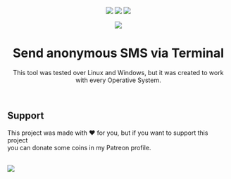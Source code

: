 
<p align="center">
<img src="https://camo.githubusercontent.com/460d9e93600497c82515ce338f834a230f570fde783e2cd609b747f2f68c2b5f/68747470733a2f2f696d672e736869656c64732e696f2f62616467652f76657273696f6e2d312e302d6f72616e6765">
  
<img src="https://camo.githubusercontent.com/2bb630e2707a04100cd270fd944d22816241c37b68a5a1629257920c65e17891/68747470733a2f2f696d672e736869656c64732e696f2f62616467652f6c6963656e73652d4d49542d626c7565">

<img src="https://camo.githubusercontent.com/1bab4c20414ff279288207bdf3a4e891389390ed8f7ffe330617182214046795/68747470733a2f2f696d672e736869656c64732e696f2f62616467652f6c616e67756167652d507974686f6e332d79656c6c6f77">

</p>

<p align="center"><img src="https://user-images.githubusercontent.com/104868654/167976018-0f0b60a7-3943-4035-a91a-105c7bb89154.png"></p>

<h1 align="center">Send anonymous SMS via Terminal</h1>
<p align="center">This tool was tested over Linux and Windows, but it was created to work with every Operative System.</p>
<br>
<h2>Support</h2>
<h3">This project was made with ♥ for you, but if you want to support this project<br>you can donate some coins in my Patreon profile.</h3>
<br><br>
<p><a href="https://www.patreon.com/polartech_wh"><img src="https://user-images.githubusercontent.com/104868654/167985820-7f25298b-07d9-4308-a133-13e9f21424ef.png"></a></p>

